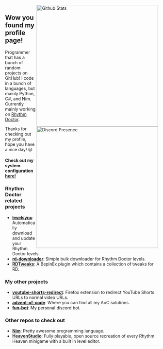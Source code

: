 <a href="https://github.com/anuraghazra/github-readme-stats">
  <img align="right" width="400" alt="Github Stats" src="https://github-readme-stats.vercel.app/api?username=huantianad&show_icons=true&theme=dark&include_all_commits=true&count_private=true&hide_border=true">
</a>


## Wow you found my profile page!

Programmer that has a bunch of random projects on GitHub! I code in a bunch of languages, but mainly Python, C#, and Nim. Currently mainly working on [Rhythm Doctor](https://rhythmdr.com/).


<a href="https://discord.com/users/300050030923087872">
  <img align="right" width="400" alt="Discord Presence" src="https://lanyard.cnrad.dev/api/300050030923087872">
</a>

Thanks for checking out my profile, hope you have a nice day! 😃


#### Check out my system configuration [here!]()

### Rhythm Doctor related projects
- **[levelsync](https://github.com/huantianad/levelsync)**: Automatically download and update your Rhythm Doctor levels.
- **[rd-downloader](https://github.com/huantianad/rd-downloader)**: Simple bulk downloader for Rhythm Doctor levels. 
- **[RDTweaks](https://github.com/huantianad/RDTweaks)**: A BepInEx plugin which contains a collection of tweaks for RD. 

### My other projects
- **[youtube-shorts-redirect](https://github.com/huantianad/youtube-shorts-redirect)**: Firefox extension to redirect YouTube Shorts URLs to normal video URLs. 
- **[advent-of-code](https://github.com/huantianad/advent-of-code)**: Where you can find all my AoC solutions.
- **[fun-bot](https://github.com/huantianad/fun-bot)**: My personal discord bot.

### Other repos to check out
- **[Nim](https://github.com/nim-lang/Nim)**: Pretty awesome programming language.
- **[HeavenStudio](https://github.com/megaminerjenny/HeavenStudio)**: Fully playable, open source recreation of every Rhythm Heaven minigame with a built in level editor. 
